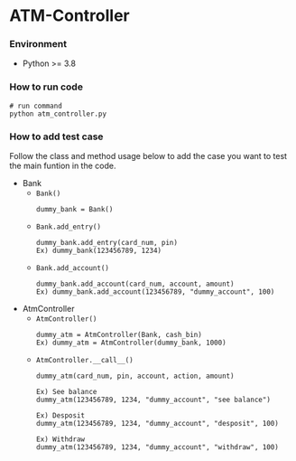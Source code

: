 # ATM-Controller
### Environment
- Python >= 3.8

### How to run code
```
# run command
python atm_controller.py
```

### How to add test case
Follow the class and method usage below to add the case you want to test the main funtion in the code.

- Bank
  - `Bank()`
    ```
    dummy_bank = Bank()
    ```
  - `Bank.add_entry()`
    ```
    dummy_bank.add_entry(card_num, pin)
    Ex) dummy_bank(123456789, 1234)
    ```
  - `Bank.add_account()`
    ```
    dummy_bank.add_account(card_num, account, amount)
    Ex) dummy_bank.add_account(123456789, "dummy_account", 100)
    ```
- AtmController
  - `AtmController()`
    ```
    dummy_atm = AtmController(Bank, cash_bin)
    Ex) dummy_atm = AtmController(dummy_bank, 1000)
    ```
  - `AtmController.__call__()`
    ```
    dummy_atm(card_num, pin, account, action, amount)
    
    Ex) See balance
    dummy_atm(123456789, 1234, "dummy_account", "see balance")
    
    Ex) Desposit
    dummy_atm(123456789, 1234, "dummy_account", "desposit", 100)
    
    Ex) Withdraw
    dummy_atm(123456789, 1234, "dummy_account", "withdraw", 100)
    ```